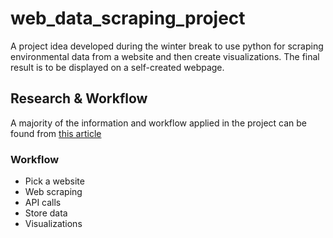 # web_data_scraping_project
A project idea developed during the winter break to use python for scraping environmental data from a website and then create visualizations. The final result is to be displayed on a self-created webpage.

## Research & Workflow
A majority of the information and workflow applied in the project can be found from [this article](https://towardsdatascience.com/web-scraping-with-python-a-to-copy-z-277a445d64c7)

### Workflow
- Pick a website
- Web scraping
- API calls
- Store data
- Visualizations

